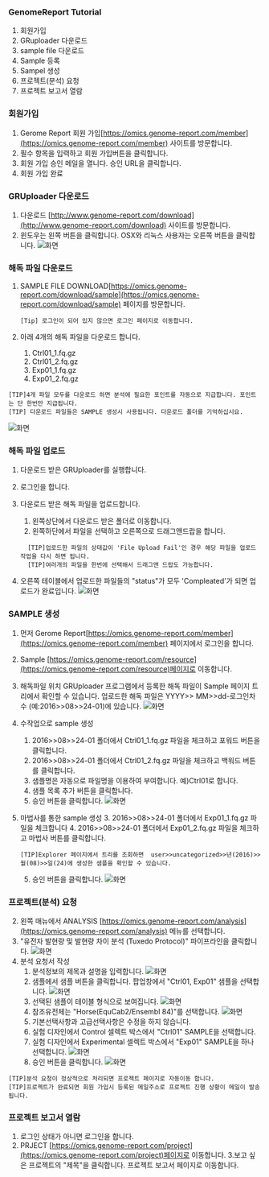 ### GenomeReport Tutorial

1. 회원가입
2. GRuploader 다운로드
3. sample file 다운로드
3. Sample 등록
4. Sampel 생성
5. 프로젝트(분석) 요청
6. 프로젝트 보고서 열람


### 회원가입
1.  Gerome Report 회원 가입[https://omics.genome-report.com/member](https://omics.genome-report.com/member) 사이트를 방문합니다.
1. 필수 항목을 입력하고 회원 가입버튼을 클릭합니다.
1. 회원 가입 승인 메일을 열니다. 승인 URL을 클릭합니다.
1. 회원 가입 완료

### GRUploader 다운로드
1. 다운로드 [http://www.genome-report.com/download](http://www.genome-report.com/download) 사이트를 방문합니다.
2. 윈도우는 왼쪽 버튼을 클릭합니다. OSX와 리눅스 사용자는 오른쪽 버튼을 클릭합니다.
![화면](http://www.genome-report.com/assets/images/manual/screen_3.jpg)


### 해독 파일 다운로드

1. SAMPLE FILE DOWNLOAD[https://omics.genome-report.com/download/sample](https://omics.genome-report.com/download/sample) 페이지를 방문합니다.
    ````
    [Tip] 로그인이 되어 있지 않으면 로그인 페이지로 이동합니다.
    ````

3. 아래 4개의 해독 파일을 다운로드 합니다.
   1. Ctrl01_1.fq.gz
   2. Ctrl01_2.fq.gz
   3. Exp01_1.fq.gz
   4. Exp01_2.fq.gz

  ````
 [TIP]4개 파일 모두를 다운로드 하면 분석에 필요한 포인트를 자동으로 지급합니다. 포인트는 단 한번만 지급됩니다.
 [TIP] 다운로드 파일들은 SAMPLE 생성시 사용됩니다. 다운로드 폴더를 기억하십시요.
 ````

![화면](https://github.com/genomereport/gimanual/raw/master/docs/images/tutorial_file_download.jpg)

### 해독 파일 업로드
1. 다운로드 받은 GRUploader를 실행합니다.
2. 로그인을 합니다.
3. 다운로드 받은 해독 파일을 업로드합니다.
   1. 왼쪽상단에서 다운로드 받은 폴더로 이동합니다.
   1. 왼쪽하단에서 파일을 선택하고 오른쪽으로 드래그앤드랍을 합니다.

   ````
     [TIP]업로드한 파일의 상태값이 'File Upload Fail'인 경우 해당 파일을 업로드 작업을 다시 하면 됩니다.
     [TIP]여러개의 파일을 한번에 선택해서 드래그앤 드랍도 가능합니다.
   ````

1. 오른쪽 테이블에서 업로드한 파일들의 "status"가 모두 'Compleated'가 되면 업로드가 완료입니다.
![화면](https://github.com/genomereport/gimanual/raw/master/docs/images/gruploader_screen_1.jpg)



###  SAMPLE 생성
1. 먼저 Gerome Report[https://omics.genome-report.com/member](https://omics.genome-report.com/member) 페이지에서 로그인을 합니다.
1. Sample [https://omics.genome-report.com/resource](https://omics.genome-report.com/resource)페이지로 이동합니다.
1. 해독파일 위치
    GRUploader 프로그램에서 등록한 해독 파일이 Sample 페이지 트리에서 확인할 수 있습니다.
   업로드한 해독 파일은  YYYY>> MM>>dd-로그인차수 (예:2016>>08>>24-01)에 있습니다.
   ![화면](https://github.com/genomereport/gimanual/raw/master/docs/images/sample_screen.jpg)
4. 수작업으로 sample 생성
   1. 2016>>08>>24-01 폴더에서 Ctrl01_1.fq.gz 파일을 체크하고 포워드 버튼을 클릭합니다.
   2. 2016>>08>>24-01 폴더에서 Ctrl01_2.fq.gz 파일을 체크하고 백워드 버튼를 클릭합니다.
   3. 샘플명은 자동으로 파일명을 이용하여 부여합니다. 예)Ctrl01로 합니다.
   4. 샘플 목록 추가 버튼을 클릭합니다.
   5. 승인 버튼을 클릭합니다.
   ![화면](https://github.com/genomereport/gimanual/raw/master/docs/images/sample_screen_1.jpg)

5. 마법사를 통한  sample 생성
   3. 2016>>08>>24-01 폴더에서 Exp01_1.fq.gz 파일을 체크합니다
   4. 2016>>08>>24-01 폴더에서 Exp01_2.fq.gz 파일을 체크하고 마법사 버튼를 클릭합니다.

      ````
     [TIP]Explorer 페이지에서 트리를 조회하면  user>>uncategorized>>년(2016)>>월(08)>>일(24)에 생성한 샘플을 확인할 수 있습니다.
      ````
   5. 승인 버튼을 클릭합니다.
   ![화면](https://github.com/genomereport/gimanual/raw/master/docs/images/sample_wizard.jpg)



### 프로젝트(분석) 요청
 2. 왼쪽 매뉴에서 ANALYSIS [https://omics.genome-report.com/analysis](https://omics.genome-report.com/analysis) 메뉴를 선택합니다.
 3. "유전자 발현량 및 발현량 차이 분석 (Tuxedo Protocol)" 파이프라인을  클릭합니다.
 ![화면](https://github.com/genomereport/gimanual/raw/master/docs/images/analysis_pipeline.jpg)
 4. 분석 요청서 작성
    1. 분석정보의 제목과 설명을 입력합니다.
      ![화면](https://github.com/genomereport/gimanual/raw/master/docs/images/pipeline_title.jpg)
    2. 샘플에서 샘플 버튼을 클릭합니다. 팝업창에서  "Ctrl01, Exp01" 샘플을 선택합니다.
    ![화면](https://github.com/genomereport/gimanual/raw/master/docs/images/pipeline_sample_choose.jpg)
    3. 선택된 샘플이 테이블 형식으로 보여집니다.
      ![화면](https://github.com/genomereport/gimanual/raw/master/docs/images/analysis_sample.jpg)
    5. 참조유전체는 "Horse(EquCab2/Ensembl 84)"를 선택합니다.
     ![화면](https://github.com/genomereport/gimanual/raw/master/docs/images/pipeline_reference.jpg)
    6. 기본선택사항과 고급선택사항은 수정을 하지 않습니다.
    6. 실험 디자인에서 Control 셀렉트 박스에서 "Ctrl01" SAMPLE을 선택합니다.
    7. 실험 디자인에서 Experimental 셀렉트 박스에서 "Exp01" SAMPLE을 하나 선택합니다.
    ![화면](https://github.com/genomereport/gimanual/raw/master/docs/images/pipeline_design.jpg)
    5. 승인 버튼을 클릭합니다.
    ![화면](https://github.com/genomereport/gimanual/raw/master/docs/images/analysis_full_screen.jpg)

 ````
 [TIP]분석 요청이 정상적으로 처리되면 프로젝트 페이지로 자동이동 합니다.
 [TIP]프로젝트가 완료되면 회원 가입시 등록된 메일주소로 프로젝트 진행 상황이 메일이 발송됩니다.
 ````


### 프로젝트 보고서 열람
1. 로그인 상태가 아니면 로그인을 합니다.
2. PRJECT [https://omics.genome-report.com/project](https://omics.genome-report.com/project)페이지로 이동합니다.
3.보고 싶은 프로젝트의 "제목"을 클릭합니다. 프로젝트 보고서 페이지로 이동합니다.
